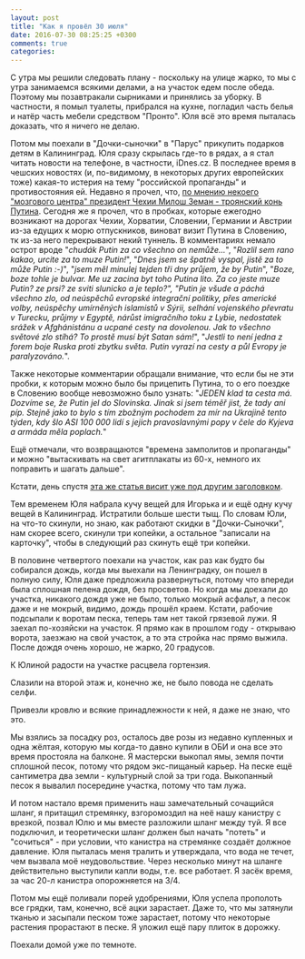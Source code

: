 ```yaml
---
layout: post
title: "Как я провёл 30 июля"
date: 2016-07-30 08:25:25 +0300
comments: true
categories: 
---
```

С утра мы решили следовать плану - поскольку на улице жарко, то мы с утра занимаемся всякими делами, а на участок едем после обеда. Поэтому мы позавтракали сырниками и принялись за уборку. В частности, я помыл туалеты, прибрался на кухне, погладил часть белья и натёр часть мебели средством "Пронто". Юля всё это время пыталась доказать, что я ничего не делаю.

Потом мы поехали в "Дочки-сыночки" в "Парус" прикупить подарков детям в Калининград. Юля сразу скрылась где-то в рядах, а я стал читать новости на телефоне, в частности, iDnes.cz. В последнее время в чешских новостях (и, по-видимому, в некоторых других европейских тоже) какая-то истерия на тему "российской пропаганды" и противостояния ей. Недавно я прочел, что, [по мнению некоего "мозгового центра" президент Чехии Милош Земан - троянский конь Путина](http://zpravy.idnes.cz/prezident-zeman-hraje-roli-trojskeho-kone-ruska-tvrdi-think-tank-pye-/domaci.aspx?c=A160728_112705_domaci_kop). Сегодня же я прочел, что в пробках, которые ежегодно возникают на дорогах Чехии, Хорватии, Словении, Германии и Австрии из-за едущих к морю отпускников, виноват визит Путина в Словению, тк из-за него перекрывают некий туннель. В комментариях немало острот вроде "*chudák Putin za co všechno on nemůže...*", "*Rozlil sem rano kakao, urcite za to muze Putin!*", "*Dnes jsem se špatně vyspal, jistě za to může Putin :-)*", "*jsem měl minulej tejden tři dny průjem, že by Putin*", "*Boze, boze tohle je bulvar. Me uz zacina byt toho Putina lito. Za co jeste muze Putin? ze prsi? ze sviti slunicko a je teplo?", "Putin je všude a páchá všechno zlo, od neúspěchů evropské integrační politiky, přes americké volby, neúspěchy umírněných islamistů v Sýrii, selhání vojenského převratu v Turecku, průjmy v Egyptě, nárůst imigračního toku z Lybie, nedostatek srážek v Afghánistánu a ucpané cesty na dovolenou. Jak to všechno světové zlo stíhá? To prostě musí být Satan sám!*", "*Jestli to není jedna z forem boje Ruska proti zbytku světa. Putin vyrazí na cesty a půl Evropy je paralyzováno.*". 

Также некоторые комментарии обращали внимание, что если бы не эти пробки, к которым можно было бы прицепить Путина, то о его поездке в Словению вообще невозможно было узнать: "*JEDEN klad ta cesta má. Dozvíme se, že Putin jel do Slovinska. Jinak si jsem téměř jist, že tady ani píp. Stejně jako to bylo s tím zbožným pochodem za mír na Ukrajině tento týden, kdy šlo ASI 100 000 lidí s jejich pravoslavnými popy v čele do Kyjeva a armáda měla poplach.*"

Ещё отмечали, что возвращаются "времена замполитов и пропаганды" и можно "вытаскивать на свет агитплакаты из 60-х, немного их поправить и шагать дальше".

Кстати, день спустя [эта же статья висит уже под другим заголовком](http://zpravy.idnes.cz/komplikace-na-evropskych-silnicich-d6f-/zahranicni.aspx?c=A160730_083759_zahranicni_zt).

Тем временем Юля набрала кучу вещей для Игорька и и ещё одну кучу вещей в Калининград. Истратили больше шести тыщ. По словам Юли, на что-то скинули, но знаю, как работают скидки в "Дочки-Сыночки", нам скорее всего, скинули три копейки, а остальное "записали на карточку", чтобы в следующий раз скинуть ещё три копейки.

В половине четвертого поехали на участок, как раз как будто бы собирался дождь, когда мы выехали на Ленинградку, он пошел в полную силу, Юля даже предложила развернуться, потому что впереди была сплошная пелена дождя, без просветов. Но когда мы доехали до участка, никакого дождя уже не было, только мокрый асфальт, а песок даже и не мокрый, видимо, дождь прошёл краем. Кстати, рабочие подсыпали к воротам песка, теперь там нет такой грязевой лужи. Я заехал по-хозяйски на участок. Я прямо как в прошлом году - открываю ворота, заезжаю на свой участок, а то эта стройка нас прямо выжила. После дождя очень хорошо, не жарко, 20 градусов.

К Юлиной радости на участке расцвела гортензия.

Слазили на второй этаж и, конечно же, не было повода не сделать селфи.

Привезли кровлю и всякие принадлежности к ней, я даже не знаю, что это.

Мы взялись за посадку роз, осталось две розы из недавно купленных и одна жёлтая, которую мы когда-то давно купили в ОБИ и она все это время простояла на балконе. Я мастерски выкопал ямы, земля почти сплошной песок, потому что рядом экс-пищаный карьер. На песке ещё сантиметра два земли - культурный слой за три года. Выкопанный песок я вывалил посередине участка, потому что там лужа.

И потом настало время применить наш замечательный сочащийся шланг, я притащил стремянку, взгоромоздил на неё нашу канистру с врезкой, позвал Юлю и мы вместе разложили шланг между туй. Я все подключил, и теоретически шланг должен был начать "потеть" и "сочиться" - при условии, что канистра на стремянке создаёт должное давление. Юля пыталась меня тралить и утверждала, что вода не течет, чем вызвала моё неудовольствие. Через несколько минут на шланге действительно выступили капли воды, т.е. все работает. Я засёк время, за час 20-л канистра опорожняется на 3/4.

Потом мы ещё поливали порей удобрениями, Юля успела прополоть все грядки, там, конечно, всё ацки зарастает. Даже то, что мы затянули тканью и засыпали песком тоже зарастает, потому что некоторые растения прорастают в песке. Я уложил ещё пару плиток в дорожку.

Поехали домой уже по темноте.
